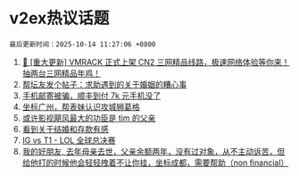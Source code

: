 # v2ex热议话题

`最后更新时间：2025-10-14 11:27:06 +0800`

1. [🚀 [重大更新] VMRACK 正式上架 CN2 三网精品线路，极速网络体验等你来！抽两台三网精品年鸡！](https://www.v2ex.com/t/1164867)
1. [帮坛友发个帖子：求助遇到的关于婚姻的糟心事](https://www.v2ex.com/t/1164935)
1. [手机邮寄被骗，顺丰到付 7k 元手机没了](https://www.v2ex.com/t/1164930)
1. [坐标广州，帮表妹认识攻城狮葛格](https://www.v2ex.com/t/1164807)
1. [或许影视飓风最大的功臣是 tim 的父亲](https://www.v2ex.com/t/1164790)
1. [看到关于结婚和存款有感](https://www.v2ex.com/t/1164880)
1. [IG vs T1 - LOL 全球总决赛](https://www.v2ex.com/t/1165015)
1. [我的好朋友, 去年母亲去世，父亲余额两年，没有过对象，从不主动诉苦，但给他打的时候他会轻轻拽着不让你挂，坐标成都，需要帮助（non financial）](https://www.v2ex.com/t/1165014)

